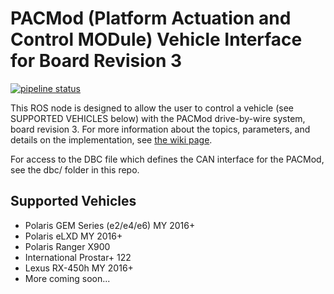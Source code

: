 # PACMod (Platform Actuation and Control MODule) Vehicle Interface for Board Revision 3 #

[![pipeline status](https://gitlab.com/astuff/pacmod3/badges/master/pipeline.svg)](https://gitlab.com/astuff/pacmod3/commits/master)

This ROS node is designed to allow the user to control a vehicle (see SUPPORTED VEHICLES below) with the PACMod drive-by-wire system, board revision 3. For more information about the topics, parameters, and details on the implementation, see [the wiki page](https://autonomoustuff.atlassian.net/wiki/spaces/RW/pages/17749288/PACMod+System).

For access to the DBC file which defines the CAN interface for the PACMod, see the dbc/ folder in this repo.

## Supported Vehicles ##

- Polaris GEM Series (e2/e4/e6) MY 2016+
- Polaris eLXD MY 2016+
- Polaris Ranger X900
- International Prostar+ 122
- Lexus RX-450h MY 2016+
- More coming soon...
